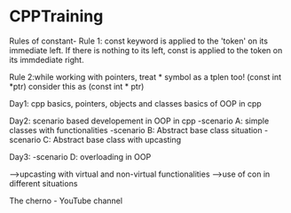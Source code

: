 # CPPTraining

Rules of constant-
Rule 1: const keyword is applied to the 'token' on its immediate left. If there is nothing to its left,
const is applied to the token on its immdediate right.

Rule 2:while working with pointers, treat * symbol as a tplen too!
(const int *ptr) consider this as (const int * ptr)


Day1:
cpp basics, pointers, objects and classes 
basics of OOP in cpp

Day2:
scenario based developement in OOP in cpp
-scenario A: simple classes with functionalities
-scenario B: Abstract base class situation
-scenario C: Abstract base class with upcasting

Day3:
-scenario D: overloading in OOP

-->upcasting with virtual and non-virtual functionalities
-->use of con in different situations

The cherno - YouTube channel

